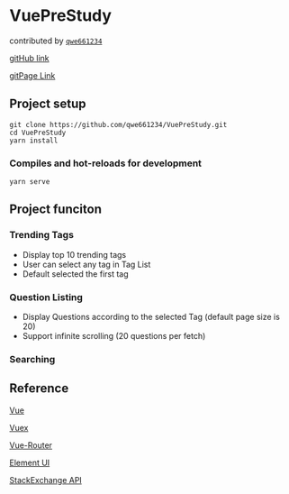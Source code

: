 # VuePreStudy

contributed by [`qwe661234`](https://github.com/qwe661234)

[gitHub link](https://github.com/qwe661234/VuePreStudy)

[gitPage Link](https://qwe661234.github.io/VuePreStudy/)

## Project setup
```
git clone https://github.com/qwe661234/VuePreStudy.git
cd VuePreStudy
yarn install
```

### Compiles and hot-reloads for development
```
yarn serve
```

## Project funciton

### Trending Tags

* Display top 10 trending tags 
* User can select any tag in Tag List
* Default selected the first tag
### Question Listing
* Display Questions according to the selected Tag (default page size is 20)
* Support infinite scrolling (20 questions per fetch)
### Searching


## Reference

[Vue](https://cn.vuejs.org/v2/guide/)

[Vuex](https://vuex.vuejs.org/zh/guide/)

[Vue-Router](https://router.vuejs.org/installation.html#direct-download-cdn)

[Element UI](https://element.eleme.io/#/zh-CN)

[StackExchange API](https://api.stackexchange.com/docs)


